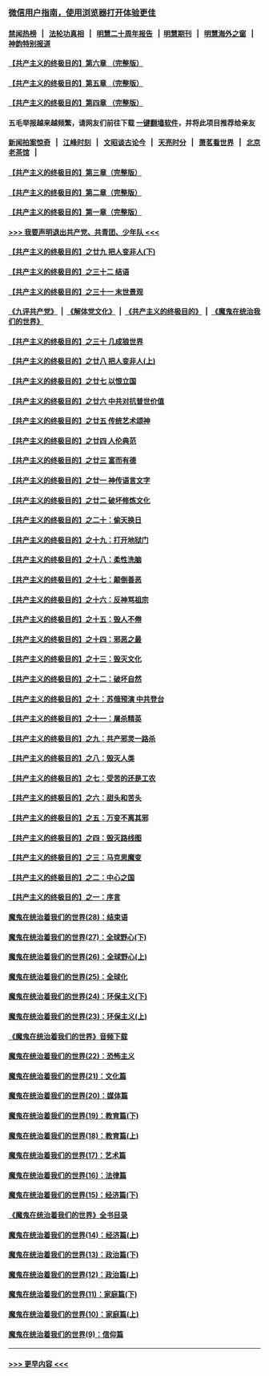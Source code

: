 ### [微信用户指南，使用浏览器打开体验更佳](https://github.com/gfw-breaker/banned-news1/blob/master/indexes/wechat-guide.md?t=0)
#### [禁闻热榜](热点新闻.md?t=0)  &nbsp;&nbsp;|&nbsp;&nbsp; [法轮功真相](https://github.com/gfw-breaker/truth/blob/master/README.md?t=0) &nbsp;&nbsp;|&nbsp;&nbsp; [明慧二十周年报告](https://github.com/gfw-breaker/mh-reports/blob/master/README.md?t=0) &nbsp;&nbsp;|&nbsp;&nbsp;[明慧期刊](https://github.com/gfw-breaker/mh-qikan) &nbsp;&nbsp;|&nbsp;&nbsp; [明慧海外之窗](https://github.com/gfw-breaker/mh-news/blob/master/README.md?t=0) &nbsp;&nbsp;|&nbsp;&nbsp; [神韵特别报道](https://github.com/gfw-breaker/mh-news/blob/master/shenyun.md?t=0)
#### [【共产主义的终极目的】第六章 （完整版）](../pages/nsc422/n11428913.md?t=02071702) 
#### [【共产主义的终极目的】第五章 （完整版）](../pages/nsc422/n11428912.md?t=02071702) 
#### [【共产主义的终极目的】第四章 （完整版）](../pages/nsc422/n11428907.md?t=02071702) 
#### 五毛举报越来越频繁，请网友们前往下载 [一键翻墙软件](https://github.com/gfw-breaker/ssr-accounts)，并将此项目推荐给亲友
#### [新闻拍案惊奇](https://github.com/gfw-breaker/banned-news1/blob/master/pages/link4.md) &nbsp;&nbsp;|&nbsp;&nbsp; [江峰时刻](https://github.com/gfw-breaker/banned-news1/blob/master/pages/link4.md) &nbsp;&nbsp;|&nbsp;&nbsp; [文昭谈古论今](https://github.com/gfw-breaker/banned-news1/blob/master/pages/link4.md) &nbsp;&nbsp;|&nbsp;&nbsp; [天亮时分](https://github.com/gfw-breaker/banned-news1/blob/master/pages/link4.md) &nbsp;&nbsp;|&nbsp;&nbsp; [萧茗看世界](https://github.com/gfw-breaker/banned-news1/blob/master/pages/link4.md) &nbsp;&nbsp;|&nbsp;&nbsp; [北京老茶馆](https://github.com/gfw-breaker/banned-news1/blob/master/pages/link4.md) &nbsp;&nbsp;|&nbsp;&nbsp; 
#### [【共产主义的终极目的】第三章（完整版）](../pages/nsc422/n11428848.md?t=02071702) 
#### [【共产主义的终极目的】第二章（完整版）](../pages/nsc422/n11428831.md?t=02071702) 
#### [【共产主义的终极目的】第一章（完整版）](../pages/nsc422/n11417651.md?t=02071702) 
#### [>>> 我要声明退出共产党、共青团、少年队 <<<](https://github.com/begood0513/goodnews/blob/master/quit/letter.md) 
#### [【共产主义的终极目的】之廿九 把人变非人(下)](../pages/nsc422/n11344140.md?t=02071702) 
#### [【共产主义的终极目的】之三十二 结语](../pages/nsc422/n11360535.md?t=02071702) 
#### [【共产主义的终极目的】之三十一 末世景观](../pages/nsc422/n11351129.md?t=02071702) 
#### [《九评共产党》](https://github.com/begood0513/9ping.md/blob/master/README.md) &nbsp;|&nbsp; [《解体党文化》](../../../../jtdwh.md/blob/master/README.md)  &nbsp;|&nbsp; [《共产主义的终极目的》](../../../../gczydzjmd.md/blob/master/README.md) &nbsp;|&nbsp; [《魔鬼在统治我们的世界》](../../../../mgztzwmdsj.md/blob/master/README.md) 
#### [【共产主义的终极目的】之三十 几成狼世界](../pages/nsc422/n11348280.md?t=02071702) 
#### [【共产主义的终极目的】之廿八 把人变非人(上)](../pages/nsc422/n11340492.md?t=02071702) 
#### [【共产主义的终极目的】之廿七 以恨立国](../pages/nsc422/n11336944.md?t=02071702) 
#### [【共产主义的终极目的】之廿六 中共对抗普世价值](../pages/nsc422/n11324785.md?t=02071702) 
#### [【共产主义的终极目的】之廿五 传统艺术颂神](../pages/nsc422/n11296396.md?t=02071702) 
#### [【共产主义的终极目的】之廿四 人伦典范](../pages/nsc422/n11296397.md?t=02071702) 
#### [【共产主义的终极目的】之廿三 富而有德](../pages/nsc422/n11283598.md?t=02071702) 
#### [【共产主义的终极目的】之廿一 神传语言文字](../pages/nsc422/n11263265.md?t=02071702) 
#### [【共产主义的终极目的】之廿二 破坏修炼文化](../pages/nsc422/n11245728.md?t=02071702) 
#### [【共产主义的终极目的】之二十：偷天换日](../pages/nsc422/n11238846.md?t=02071702) 
#### [【共产主义的终极目的】之十九：打开地狱门](../pages/nsc422/n11206376.md?t=02071702) 
#### [【共产主义的终极目的】之十八：柔性洗脑](../pages/nsc422/n11199994.md?t=02071702) 
#### [【共产主义的终极目的】之十七：颠倒善恶](../pages/nsc422/n11179782.md?t=02071702) 
#### [【共产主义的终极目的】之十六：反神骂祖宗](../pages/nsc422/n11166798.md?t=02071702) 
#### [【共产主义的终极目的】之十五：毁人不倦](../pages/nsc422/n11166792.md?t=02071702) 
#### [【共产主义的终极目的】之十四：邪恶之最](../pages/nsc422/n11150249.md?t=02071702) 
#### [【共产主义的终极目的】之十三：毁灭文化](../pages/nsc422/n11135227.md?t=02071702) 
#### [【共产主义的终极目的】之十二：破坏自然](../pages/nsc422/n11135214.md?t=02071702) 
#### [【共产主义的终极目的】之十：苏俄预演 中共登台](../pages/nsc422/n11118424.md?t=02071702) 
#### [【共产主义的终极目的】之十一：屠杀精英](../pages/nsc422/n11118442.md?t=02071702) 
#### [【共产主义的终极目的】之九：共产邪灵一路杀](../pages/nsc422/n11114139.md?t=02071702) 
#### [【共产主义的终极目的】之八：毁灭人类](../pages/nsc422/n11108503.md?t=02071702) 
#### [【共产主义的终极目的】之七：受苦的还是工农](../pages/nsc422/n11101809.md?t=02071702) 
#### [【共产主义的终极目的】之六：甜头和苦头](../pages/nsc422/n11096971.md?t=02071702) 
#### [【共产主义的终极目的】之五：万变不离其邪](../pages/nsc422/n11091285.md?t=02071702) 
#### [【共产主义的终极目的】之四：毁灭路线图](../pages/nsc422/n11086284.md?t=02071702) 
#### [【共产主义的终极目的】之三：马克思魔变](../pages/nsc422/n11061941.md?t=02071702) 
#### [【共产主义的终极目的】之二：中心之国](../pages/nsc422/n11047728.md?t=02071702) 
#### [【共产主义的终极目的】之一：序言](../pages/nsc422/n11086077.md?t=02071702) 
#### [魔鬼在统治着我们的世界(28)：结束语](../pages/nsc422/n10936246.md?t=02071702) 
#### [魔鬼在统治着我们的世界(27)：全球野心(下)](../pages/nsc422/n10928319.md?t=02071702) 
#### [魔鬼在统治着我们的世界(26)：全球野心(上)](../pages/nsc422/n10900318.md?t=02071702) 
#### [魔鬼在统治着我们的世界(25)：全球化](../pages/nsc422/n10788205.md?t=02071702) 
#### [魔鬼在统治着我们的世界(24)：环保主义(下)](../pages/nsc422/n10695307.md?t=02071702) 
#### [魔鬼在统治着我们的世界(23)：环保主义(上)](../pages/nsc422/n10688613.md?t=02071702) 
#### [《魔鬼在统治着我们的世界》音频下载](../pages/nsc422/n10635553.md?t=02071702) 
#### [魔鬼在统治着我们的世界(22)：恐怖主义](../pages/nsc422/n10614727.md?t=02071702) 
#### [魔鬼在统治着我们的世界(21)：文化篇](../pages/nsc422/n10597706.md?t=02071702) 
#### [魔鬼在统治着我们的世界(20)：媒体篇](../pages/nsc422/n10586579.md?t=02071702) 
#### [魔鬼在统治着我们的世界(19)：教育篇(下)](../pages/nsc422/n10564808.md?t=02071702) 
#### [魔鬼在统治着我们的世界(18)：教育篇(上)](../pages/nsc422/n10526970.md?t=02071702) 
#### [魔鬼在统治着我们的世界(17)：艺术篇](../pages/nsc422/n10499093.md?t=02071702) 
#### [魔鬼在统治着我们的世界(16)：法律篇](../pages/nsc422/n10485969.md?t=02071702) 
#### [魔鬼在统治着我们的世界(15)：经济篇(下)](../pages/nsc422/n10469975.md?t=02071702) 
#### [《魔鬼在统治着我们的世界》全书目录](../pages/nsc422/n10464261.md?t=02071702) 
#### [魔鬼在统治着我们的世界(14)：经济篇(上)](../pages/nsc422/n10457370.md?t=02071702) 
#### [魔鬼在统治着我们的世界(13)：政治篇(下)](../pages/nsc422/n10448270.md?t=02071702) 
#### [魔鬼在统治着我们的世界(12)：政治篇(上)](../pages/nsc422/n10444576.md?t=02071702) 
#### [魔鬼在统治着我们的世界(11)：家庭篇(下)](../pages/nsc422/n10440961.md?t=02071702) 
#### [魔鬼在统治着我们的世界(10)：家庭篇(上)](../pages/nsc422/n10435448.md?t=02071702) 
#### [魔鬼在统治着我们的世界(9)：信仰篇](../pages/nsc422/n10432159.md?t=02071702) 

----
#### [ >>> 更早内容 <<< ](../indexes/nsc422-earlier.md)
